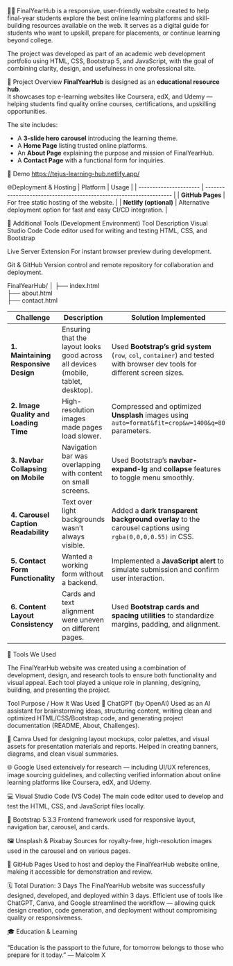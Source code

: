 👩‍💻 FinalYearHub is a responsive, user-friendly website created to help final-year students explore the best online learning platforms and skill-building resources available on the web.
It serves as a digital guide for students who want to upskill, prepare for placements, or continue learning beyond college.

The project was developed as part of an academic web development portfolio using HTML, CSS, Bootstrap 5, and JavaScript, with the goal of combining clarity, design, and usefulness in one professional site.

🚀 Project Overview
**FinalYearHub** is designed as an **educational resource hub**.  
It showcases top e-learning websites like Coursera, edX, and Udemy — helping students find quality online courses, certifications, and upskilling opportunities.

The site includes:
- A **3-slide hero carousel** introducing the learning theme.
- A **Home Page** listing trusted online platforms.
- An **About Page** explaining the purpose and mission of FinalYearHub.
- A **Contact Page** with a functional form for inquiries.

🚀 Demo
https://tejus-learning-hub.netlify.app/

🌐Deployment & Hosting
| Platform               | Usage                                                              |
| ---------------------- | ------------------------------------------------------------------ |
| **GitHub Pages**       | For free static hosting of the website.                            |
| **Netlify (optional)** | Alternative deployment option for fast and easy CI/CD integration. |

🧩 Additional Tools (Development Environment)
Tool	Description
Visual Studio Code	Code editor used for writing and testing HTML, CSS, and Bootstrap

Live Server Extension	For instant browser preview during development.

Git & GitHub	Version control and remote repository for collaboration and deployment.

FinalYearHub/
│
├── index.html             
├── about.html           
├── contact.html    



| **Challenge**                         | **Description**                                                                   | **Solution Implemented**                                                                                                   |
| ------------------------------------- | --------------------------------------------------------------------------------- | -------------------------------------------------------------------------------------------------------------------------- |
| **1. Maintaining Responsive Design**  | Ensuring that the layout looks good across all devices (mobile, tablet, desktop). | Used **Bootstrap’s grid system** (`row`, `col`, `container`) and tested with browser dev tools for different screen sizes. |
| **2. Image Quality and Loading Time** | High-resolution images made pages load slower.                                    | Compressed and optimized **Unsplash** images using `auto=format&fit=crop&w=1400&q=80` parameters.                          |
| **3. Navbar Collapsing on Mobile**    | Navigation bar was overlapping with content on small screens.                     | Used Bootstrap’s **navbar-expand-lg** and **collapse** features to toggle menu smoothly.                                   |
| **4. Carousel Caption Readability**   | Text over light backgrounds wasn’t always visible.                                | Added a **dark transparent background overlay** to the carousel captions using `rgba(0,0,0,0.55)` in CSS.                  |
| **5. Contact Form Functionality**     | Wanted a working form without a backend.                                          | Implemented a **JavaScript alert** to simulate submission and confirm user interaction.                                    |
| **6. Content Layout Consistency**     | Cards and text alignment were uneven on different pages.                          | Used **Bootstrap cards and spacing utilities** to standardize margins, padding, and alignment.                             |


🧰 Tools We Used

The FinalYearHub website was created using a combination of development, design, and research tools to ensure both functionality and visual appeal.
Each tool played a unique role in planning, designing, building, and presenting the project.

Tool	Purpose / How It Was Used
🧠 ChatGPT (by OpenAI)	Used as an AI assistant for brainstorming ideas, structuring content, writing clean and optimized HTML/CSS/Bootstrap code, and generating project documentation (README, About, Challenges).

🎨 Canva	Used for designing layout mockups, color palettes, and visual assets for presentation materials and reports. Helped in creating banners, diagrams, and clean visual summaries.

🌐 Google	Used extensively for research — including UI/UX references, image sourcing guidelines, and collecting verified information about online learning platforms like Coursera, edX, and Udemy.

💻 Visual Studio Code (VS Code)	The main code editor used to develop and test the HTML, CSS, and JavaScript files locally.

🧩 Bootstrap 5.3.3	Frontend framework used for responsive layout, navigation bar, carousel, and cards.

🖼️ Unsplash & Pixabay	Sources for royalty-free, high-resolution images used in the carousel and on various pages.

🚀 GitHub Pages	Used to host and deploy the FinalYearHub website online, making it accessible for demonstration and review.




🗓️ Total Duration:
3 Days
The FinalYearHub website was successfully designed, developed, and deployed within 3 days.
Efficient use of tools like ChatGPT, Canva, and Google streamlined the workflow — allowing quick design creation, code generation, and deployment without compromising quality or responsiveness.




🎓 Education & Learning

“Education is the passport to the future, for tomorrow belongs to those who prepare for it today.” — Malcolm X

